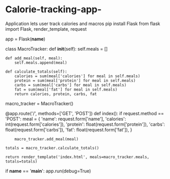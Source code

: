 # Calorie-tracking-app-
Application lets user track calories and macros 
pip install Flask
from flask import Flask, render_template, request

app = Flask(__name__)

class MacroTracker:
    def __init__(self):
        self.meals = []

    def add_meal(self, meal):
        self.meals.append(meal)

    def calculate_totals(self):
        calories = sum(meal['calories'] for meal in self.meals)
        protein = sum(meal['protein'] for meal in self.meals)
        carbs = sum(meal['carbs'] for meal in self.meals)
        fat = sum(meal['fat'] for meal in self.meals)
        return calories, protein, carbs, fat

macro_tracker = MacroTracker()

@app.route('/', methods=['GET', 'POST'])
def index():
    if request.method == 'POST':
        meal = {
            'name': request.form['name'],
            'calories': int(request.form['calories']),
            'protein': float(request.form['protein']),
            'carbs': float(request.form['carbs']),
            'fat': float(request.form['fat']),
        }

        macro_tracker.add_meal(meal)

    totals = macro_tracker.calculate_totals()

    return render_template('index.html', meals=macro_tracker.meals, totals=totals)

if __name__ == '__main__':
    app.run(debug=True)
